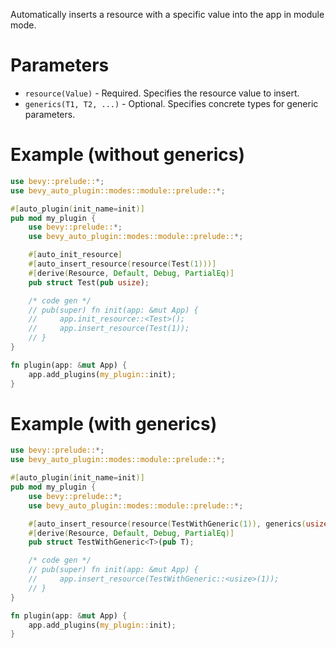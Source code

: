 Automatically inserts a resource with a specific value into the app in module mode.

# Parameters
- `resource(Value)` - Required. Specifies the resource value to insert.
- `generics(T1, T2, ...)` - Optional. Specifies concrete types for generic parameters.

# Example (without generics)
```rust
use bevy::prelude::*;
use bevy_auto_plugin::modes::module::prelude::*;

#[auto_plugin(init_name=init)]
pub mod my_plugin {
    use bevy::prelude::*;
    use bevy_auto_plugin::modes::module::prelude::*;

    #[auto_init_resource]
    #[auto_insert_resource(resource(Test(1)))]
    #[derive(Resource, Default, Debug, PartialEq)]
    pub struct Test(pub usize);

    /* code gen */
    // pub(super) fn init(app: &mut App) {  
    //     app.init_resource::<Test>();
    //     app.insert_resource(Test(1));
    // }
}

fn plugin(app: &mut App) {
    app.add_plugins(my_plugin::init);
}
```

# Example (with generics)
```rust
use bevy::prelude::*;
use bevy_auto_plugin::modes::module::prelude::*;

#[auto_plugin(init_name=init)]
pub mod my_plugin {
    use bevy::prelude::*;
    use bevy_auto_plugin::modes::module::prelude::*;

    #[auto_insert_resource(resource(TestWithGeneric(1)), generics(usize))]
    #[derive(Resource, Default, Debug, PartialEq)]
    pub struct TestWithGeneric<T>(pub T);

    /* code gen */
    // pub(super) fn init(app: &mut App) {  
    //     app.insert_resource(TestWithGeneric::<usize>(1));
    // }
}

fn plugin(app: &mut App) {
    app.add_plugins(my_plugin::init);
}
```